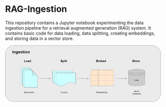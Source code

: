 # RAG-Ingestion
This repository contains a Jupyter notebook experimenting the data ingestion pipeline for a retrieval augmented generation (RAG) system. It contains basic code for data loading, data splitting, creating embeddings, and storing data in a vector store.

![image](ingestion.drawio.png)
